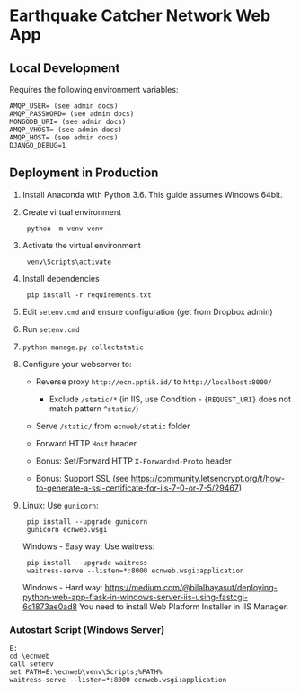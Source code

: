 # Earthquake Catcher Network Web App

## Local Development

Requires the following environment variables:

    AMQP_USER= (see admin docs)
    AMQP_PASSWORD= (see admin docs)
    MONGODB_URI= (see admin docs)
    AMQP_VHOST= (see admin docs)
    AMQP_HOST= (see admin docs)
    DJANGO_DEBUG=1


## Deployment in Production

1. Install Anaconda with Python 3.6.
   This guide assumes Windows 64bit.

2. Create virtual environment

        python -m venv venv

3. Activate the virtual environment

        venv\Scripts\activate

4. Install dependencies

        pip install -r requirements.txt

5. Edit `setenv.cmd` and ensure configuration (get from Dropbox admin)
6. Run `setenv.cmd`
7. `python manage.py collectstatic`
8. Configure your webserver to:

   * Reverse proxy `http://ecn.pptik.id/` to `http://localhost:8000/`
      * Exclude `/static/*` (in IIS, use Condition - `{REQUEST_URI}` does not match pattern `^static/`)

   * Serve `/static/` from `ecnweb/static` folder

   * Forward HTTP `Host` header

   * Bonus: Set/Forward HTTP `X-Forwarded-Proto` header

   * Bonus: Support SSL (see https://community.letsencrypt.org/t/how-to-generate-a-ssl-certificate-for-iis-7-0-or-7-5/29467)

9. Linux: Use `gunicorn`:

        pip install --upgrade gunicorn
        gunicorn ecnweb.wsgi

   Windows - Easy way: Use waitress:

        pip install --upgrade waitress
        waitress-serve --listen=*:8000 ecnweb.wsgi:application

   Windows - Hard way: https://medium.com/@bilalbayasut/deploying-python-web-app-flask-in-windows-server-iis-using-fastcgi-6c1873ae0ad8
   You need to install Web Platform Installer in IIS Manager.

### Autostart Script (Windows Server)

    E:
    cd \ecnweb
    call setenv
    set PATH=E:\ecnweb\venv\Scripts;%PATH%
    waitress-serve --listen=*:8000 ecnweb.wsgi:application
